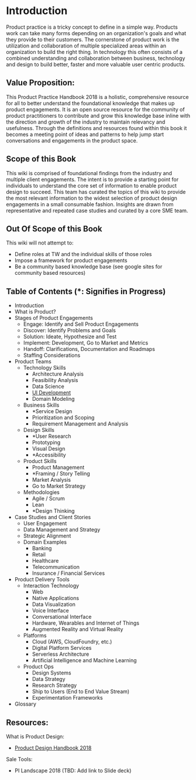 # Introduction

Product practice is a tricky concept to define in a simple way. Products work can take many forms depending on an organization's goals and what they provide to their customers. The cornerstone of product work is the utilization and collaboration of multiple specialized areas within an organization to build the right thing. In technology this often consists of a combined understanding and collaboration between business, technology and design to build better, faster and more valuable user centric products.

## Value Proposition:

This Product Practice Handbook 2018 is a holistic, comprehensive resource for all to better understand the foundational knowledge that makes up product engagements. It is an open source resource for the community of product practitioners to contribute and grow this knowledge base inline with the direction and growth of the industry to maintain relevancy and usefulness. Through the definitions and resources found within this book it becomes a meeting point of ideas and patterns to help jump start conversations and engagements in the product space.

## Scope of this Book

This wiki is comprised of foundational findings from the industry and multiple client engagements. The intent is to provide a starting point for individuals to understand the core set of information to enable product design to succeed. This team has curated the topics of this wiki to provide the most relevant information to the widest selection of product design engagements in a small consumable fashion. Insights are drawn from representative and repeated case studies and curated by a core SME team.

## Out Of Scope of this Book

This wiki will not attempt to:

* Define roles at TW and the individual skills of those roles
* Impose a framework for product engagements
* Be a community based knowledge base \(see google sites for community based resources\)

## Table of Contents \(\*: Signifies in Progress\)

* Introduction
* What is Product?
* Stages of Product Engagements
  * Engage: Identify and Sell Product Engagements
  * Discover: Identify Problems and Goals
  * Solution: Ideate, Hypothesize and Test
  * Implement: Development, Go to Market and Metrics
  * Handoff: Clarifications, Documentation and Roadmaps
  * Staffing Considerations
* Product Teams
  * Technology Skills
    * Architecture Analysis
    * Feasibility Analysis
    * Data Science
    * [UI Development](https://thoughtworks.gitbook.io/project/~/edit/primary/introduction)
    * Domain Modeling
  * Business Skills
    * \*Service Design
    * Prioritization and Scoping
    * Requirement Management and Analysis
  * Design Skills
    * \*User Research
    * Prototyping
    * Visual Design
    * \*Accessibility
  * Product Skills
    * Product Management
    * \*Framing / Story Telling
    * Market Analysis
    * Go to Market Strategy
  * Methodologies
    * Agile / Scrum
    * Lean
    * \*Design Thinking
* Case Studies and Client Stories
  * User Engagement
  * Data Management and Strategy
  * Strategic Alignment
  * Domain Examples
    * Banking
    * Retail
    * Healthcare
    * Telecommunication
    * Insurance / Financial Services
* Product Delivery Tools
  * Interaction Technology
    * Web
    * Native Applications
    * Data Visualization
    * Voice Interface
    * Conversational Interface
    * Hardware, Wearables and Internet of Things
    * Augmented Reality and Virtual Reality
  * Platforms
    * Cloud \(AWS, CloudFoundry, etc.\)
    * Digital Platform Services
    * Serverless Architecture
    * Artificial Intelligence and Machine Learning
  * Product Ops
    * Design Systems
    * Data Strategy
    * Research Strategy
    * Ship to Users \(End to End Value Stream\)
    * Experimentation Frameworks
* Glossary

## Resources:

What is Product Design:

* [Product Design Handbook 2018](https://github.com/n-zeplo/product-practice-handbook-2018/tree/166309f1d0972163f61025391d93068d79c99373/n-zeplo.gitbooks.io/thoughtworks-product-innovation-handbook-2018/content/README.md)

Sale Tools:

* PI Landscape 2018 \(TBD: Add link to Slide deck\)


